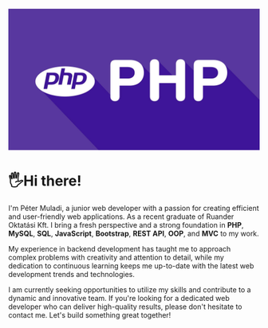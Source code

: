 
<a href="https://www.linkedin.com/in/petermuladi/"><img src="php.jpg" alt="my-img"></a>

# 🖐Hi there! 

I'm Péter Muladi, a junior web developer with a passion for creating efficient and user-friendly web applications. As a recent graduate of Ruander Oktatási Kft. I bring a fresh perspective and a strong foundation in **PHP**, **MySQL**, **SQL**, **JavaScript**, **Bootstrap**, **REST API**, **OOP**, and **MVC** to my work.

My experience in backend development has taught me to approach complex problems with creativity and attention to detail, while my dedication to continuous learning keeps me up-to-date with the latest web development trends and technologies.

I am currently seeking opportunities to utilize my skills and contribute to a dynamic and innovative team. If you're looking for a dedicated web developer who can deliver high-quality results, please don't hesitate to contact me. Let's build something great together!
